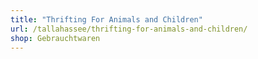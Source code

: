 ```yaml
---
title: "Thrifting For Animals and Children"
url: /tallahassee/thrifting-for-animals-and-children/
shop: Gebrauchtwaren
---
```

